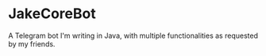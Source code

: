 # JakeCoreBot
A Telegram bot I'm writing in Java, with multiple functionalities as requested by my friends.
